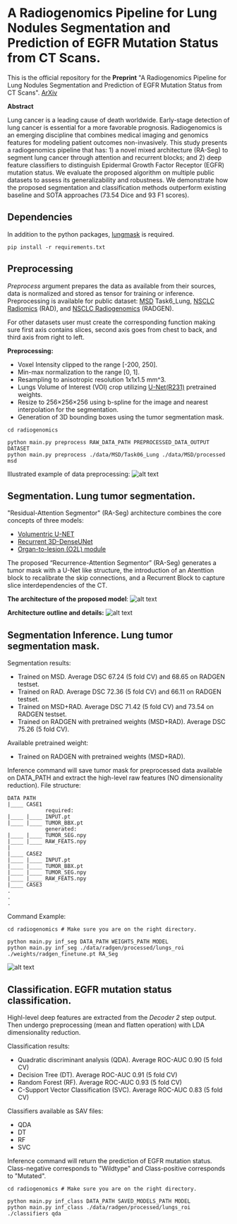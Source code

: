 # A Radiogenomics Pipeline for Lung Nodules Segmentation and Prediction of EGFR Mutation Status from CT Scans.

This is the official repository for the **Preprint** "A Radiogenomics Pipeline for Lung Nodules Segmentation and Prediction of EGFR Mutation Status from CT Scans". [ArXiv](https://arxiv.org/abs/2211.06620)

**Abstract**

Lung cancer is a leading cause of death worldwide. Early-stage detection of lung cancer is essential for a more favorable prognosis. Radiogenomics is an emerging discipline that combines medical imaging and genomics features for modeling patient outcomes non-invasively. This study presents a radiogenomics pipeline that has: 1) a novel mixed architecture (RA-Seg) to segment lung cancer through attention and recurrent blocks; and 2) deep feature classifiers to distinguish Epidermal Growth Factor Receptor (EGFR) mutation status. We evaluate the proposed algorithm on multiple public datasets to assess its generalizability and robustness. We demonstrate how the proposed segmentation and classification methods outperform existing baseline and SOTA approaches (73.54 Dice and 93 F1 scores).

## Dependencies
In addition to the python packages, [lungmask](https://github.com/JoHof/lungmask) is required.
```
pip install -r requirements.txt
```

## Preprocessing
*Preprocess* argument prepares the data as available from their sources, data is normalized and stored as tensor for training or inference.
Preprocessing is available for public dataset: [MSD](http://medicaldecathlon.com/) Task6_Lung, [NSCLC Radiomics](https://wiki.cancerimagingarchive.net/display/Public/NSCLC-Radiomics) (RAD), and [NSCLC Radiogenomics](https://wiki.cancerimagingarchive.net/display/Public/NSCLC+Radiogenomics) (RADGEN).

For other datasets user must create the corresponding function making sure first axis contains slices, second axis goes from chest to back, and third axis from right to left.

**Preprocessing:**
* Voxel Intensity clipped to the range [-200, 250].
* Min-max normalization to the range [0, 1].
* Resampling to anisotropic resolution 1x1x1.5 mm^3.
* Lungs Volume of Interest (VOI) crop utilizing [U-Net(R231)](https://github.com/JoHof/lungmask) pretrained weights.
* Resize to 256×256×256 using b-spline for the image and nearest interpolation for the segmentation.
* Generation of 3D bounding boxes using the tumor segmentation mask.

```
cd radiogenomics

python main.py preprocess RAW_DATA_PATH PREPROCESSED_DATA_OUTPUT DATASET
python main.py preprocess ./data/MSD/Task06_Lung ./data/MSD/processed msd
```

Illustrated example of data preprocessing:
![alt text](figures/CT_processing.png "Preprocessing example")

## Segmentation. Lung tumor segmentation.
"Residual-Attention Segmentor" (RA-Seg) architecture combines the core concepts of three models:
* [Volumentric U-NET](https://link.springer.com/chapter/10.1007/978-3-319-46723-8_49)
* [Recurrent 3D-DenseUNet](https://link.springer.com/chapter/10.1007/978-3-030-62469-9_4)
* [Organ-to-lesion (O2L) module](https://arxiv.org/abs/2010.12219)

The proposed “Recurrence-Attention Segmentor” (RA-Seg) generates a tumor mask with a U-Net like structure, the introduction of an Atenttion block to recalibrate the skip connections, and a Recurrent Block to capture slice interdependencies of the CT.

**The architecture of the proposed model**:
![alt text](figures/radgen_pipeline.png "Radiogenomics pipeline")

**Architecture outline and details:**
![alt text](figures/arch_outline.PNG "Radiogenomics pipeline")

## Segmentation Inference. Lung tumor segmentation mask.
Segmentation results:
* Trained on MSD. Average DSC 67.24 (5 fold CV) and 68.65 on RADGEN testset.
* Trained on RAD. Average DSC 72.36 (5 fold CV) and 66.11 on RADGEN testset.
* Trained on MSD+RAD. Average DSC 71.42 (5 fold CV) and 73.54 on RADGEN testset.
* Trained on RADGEN with pretrained weights (MSD+RAD). Average DSC 75.26 (5 fold CV).

Available pretrained weight:
* Trained on RADGEN with pretrained weights (MSD+RAD).


Inference command will save tumor mask for preprocessed data available on DATA_PATH and extract the high-level raw features (NO dimensionality reduction). File structure:
```
DATA PATH
|____ CASE1
            required:
|____ |____ INPUT.pt
|____ |____ TUMOR_BBX.pt
            generated:
|____ |____ TUMOR_SEG.npy
|____ |____ RAW_FEATS.npy
|
|____ CASE2
|____ |____ INPUT.pt
|____ |____ TUMOR_BBX.pt
|____ |____ TUMOR_SEG.npy
|____ |____ RAW_FEATS.npy
|____ CASE3
.
.
.
```

Command Example:

```
cd radiogenomics # Make sure you are on the right directory.

python main.py inf_seg DATA_PATH WEIGHTS_PATH MODEL
python main.py inf_seg ./data/radgen/processed/lungs_roi ./weights/radgen_finetune.pt RA_Seg
```
![alt text](figures/final_model_isbi.png "Radiogenomics prediction example")

## Classification. EGFR mutation status classification.
Highl-level deep features are extracted from the *Decoder 2* step output. Then undergo preprocessing (mean and flatten operation) with LDA dimensionality reduction.

Classification results:
* Quadratic discriminant analysis (QDA). Average ROC-AUC 0.90 (5 fold CV)
* Decision Tree (DT). Average ROC-AUC 0.91 (5 fold CV)
* Random Forest (RF). Average ROC-AUC 0.93 (5 fold CV)
* C-Support Vector Classification (SVC). Average ROC-AUC 0.83 (5 fold CV)

Classifiers available as SAV files:
* QDA
* DT
* RF
* SVC

Inference command will return the prediction of EGFR mutation status. Class-negative corresponds to "Wildtype" and Class-positive corresponds to "Mutated".
```
cd radiogenomics # Make sure you are on the right directory.

python main.py inf_class DATA_PATH SAVED_MODELS_PATH MODEL
python main.py inf_class ./data/radgen/processed/lungs_roi ./classifiers qda
```
